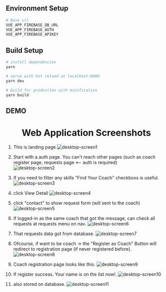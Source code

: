 ## Environment Setup

```bash
# Base url
VUE_APP_FIREBASE_DB_URL
VUE_APP_FIREBASE_AUTH
VUE_APP_FIREBASE_APIKEY
```

## Build Setup

```bash
# install dependencies
yarn

# serve with hot reload at localhost:8080
yarn dev

# build for production with minification
yarn build
```

## DEMO

<h1 align="center">
 Web Application Screenshots
</h1>

1. This is landing page
   ![desktop-screen1](https://github.com/skydihy/assets/blob/main/vue/vue-coach/images/01_coach_list.png)

2. Start with a auth page. You can't reach other pages (such as coach register page, requests page <-- auth is required)  
   ![desktop-screen2](https://github.com/skydihy/assets/blob/main/vue/vue-coach/images/02_login_form.png)

3. If you need to filter any skills "Find Your Coach" checkboxs is useful.
   ![desktop-screen3](https://github.com/skydihy/assets/blob/main/vue/vue-coach/images/03_logged_in.png)

4. click View Detail
   ![desktop-screen4](https://github.com/skydihy/assets/blob/main/vue/vue-coach/images/04_coach_details.png)

5. click "contact" to show request form (will sent to the coach)
   ![desktop-screen5](https://github.com/skydihy/assets/blob/main/vue/vue-coach/images/05_request_form.png)

6. If logged-in as the same coach that got the message, can check all requests at requests menu on nav.
   ![desktop-screen6](https://github.com/skydihy/assets/blob/main/vue/vue-coach/images/06_coach_view_request.png)

7. That requests data got from database.
   ![desktop-screen7](https://github.com/skydihy/assets/blob/main/vue/vue-coach/images/07_db_requests.png)

8. Ofcourse, if want to be coach -> the "Register as Coach" Button will redirect to registration page (if never registered before).
   ![desktop-screen8](https://github.com/skydihy/assets/blob/main/vue/vue-coach/images/09_new_user.png)

9. Coach registration page looks like this.
   ![desktop-screen9](https://github.com/skydihy/assets/blob/main/vue/vue-coach/images/10_register_coach_form.png)

10. If register success. Your name is on the list now!.
    ![desktop-screen10](https://github.com/skydihy/assets/blob/main/vue/vue-coach/images/11_new_coach.png)

11. also stored on database.
    ![desktop-screen11](https://github.com/skydihy/assets/blob/main/vue/vue-coach/images/12_coach_checking.png)
